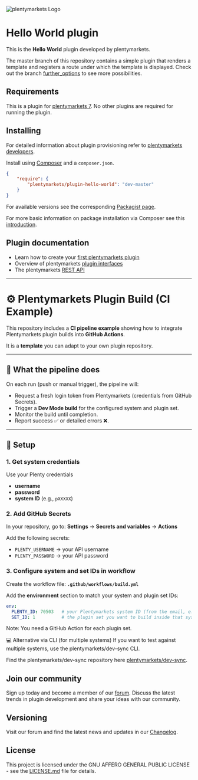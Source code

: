 ![plentymarkets Logo](http://www.plentymarkets.eu/layout/pm/images/logo/plentymarkets-logo.jpg)

# Hello World plugin

This is the **Hello World** plugin developed by plentymarkets.

The master branch of this repository contains a simple plugin that renders a template and registers a route under which the template is displayed. Check out the branch [further_options](https://github.com/plentymarkets/plugin-hello-world/tree/further_options) to see more possibilities.

## Requirements

This is a plugin for [plentymarkets 7](https://www.plentymarkets.com). No other plugins are required for running the plugin.

## Installing

For detailed information about plugin provisioning refer to [plentymarkets developers](https://developers.plentymarkets.com/dev-doc/basics#plugin-provisioning).


Install using [Composer](https://getcomposer.org/) and a `composer.json`.

```json
{
    "require": {
        "plentymarkets/plugin-hello-world": "dev-master"
    }
}
```

For available versions see the corresponding [Packagist page](https://packagist.org/packages/plentymarkets/plugin-hello-world).

For more basic information on package installation via Composer see this [introduction](https://getcomposer.org/doc/01-basic-usage.md).

## Plugin documentation

- Learn how to create your [first plentymarkets plugin](https://developers.plentymarkets.com/tutorials/helloworld)
- Overview of plentymarkets [plugin interfaces](https://developers.plentymarkets.com/dev-doc/basics#guide-interface)
- The plentymarkets [REST API](https://developers.plentymarkets.com/rest-doc/introduction)

---
# ⚙️ Plentymarkets Plugin Build (CI Example)

This repository includes a **CI pipeline example** showing how to integrate Plentymarkets plugin builds into **GitHub Actions**.

It is a **template** you can adapt to your own plugin repository.

---

## 🔄 What the pipeline does

On each run (push or manual trigger), the pipeline will:

* Request a fresh login token from Plentymarkets (credentials from GitHub Secrets).
* Trigger a **Dev Mode build** for the configured system and plugin set.
* Monitor the build until completion.
* Report success ✅ or detailed errors ❌.

---

## 🔑 Setup

### 1. Get system credentials
Use your Plenty credentials
* **username**
* **password**
* **system ID** (e.g., `pXXXXX`)

### 2. Add GitHub Secrets

In your repository, go to:
**Settings** → **Secrets and variables** → **Actions**

Add the following secrets:

* `PLENTY_USERNAME` → your API username
* `PLENTY_PASSWORD` → your API password

### 3. Configure system and set IDs in workflow

Create the workflow file: **`.github/workflows/build.yml`**

Add the **environment** section to match your system and plugin set IDs:

```yaml
env:
  PLENTY_ID: 70503   # your Plentymarkets system ID (from the email, e.g. p70503)
  SET_ID: 1          # the plugin set you want to build inside that system
```
Note: You need a GitHub Action for each plugin set.

💻 Alternative via CLI (for multiple systems)
If you want to test against multiple systems, use the plentymarkets/dev-sync CLI.

Find the plentymarkets/dev-sync repository here [plentymarkets/dev-sync](https://github.com/plentymarkets/dev-sync).

## Join our community

Sign up today and become a member of our [forum](https://forum.plentymarkets.com/c/plugin-entwicklung). Discuss the latest trends in plugin development and share your ideas with our community.

## Versioning

Visit our forum and find the latest news and updates in our [Changelog](https://forum.plentymarkets.com/c/changelog?order=created).

## License

This project is licensed under the GNU AFFERO GENERAL PUBLIC LICENSE - see the [LICENSE.md](/LICENSE.md) file for details.

